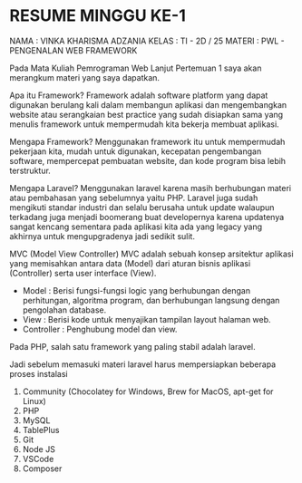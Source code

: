 # RESUME MINGGU KE-1
NAMA   : VINKA KHARISMA ADZANIA
KELAS  : TI - 2D / 25 
MATERI : PWL - PENGENALAN WEB FRAMEWORK

Pada Mata Kuliah Pemrograman Web Lanjut Pertemuan 1 saya akan merangkum materi yang saya dapatkan.

Apa itu Framework?
Framework adalah software platform yang dapat digunakan berulang kali dalam membangun aplikasi dan mengembangkan website atau serangkaian best practice yang sudah disiapkan sama yang menulis framework untuk mempermudah kita bekerja membuat aplikasi.

Mengapa Framework?
Menggunakan framework itu untuk mempermudah pekerjaan kita, mudah untuk digunakan, kecepatan pengembangan software, mempercepat pembuatan website, dan kode program bisa lebih terstruktur.

Mengapa Laravel?
Menggunakan laravel  karena masih berhubungan materi atau pembahasan yang sebelumnya yaitu PHP. Laravel juga sudah mengikuti standar industri dan selalu berusaha untuk update walaupun terkadang juga menjadi boomerang buat developernya karena updatenya sangat kencang sementara pada aplikasi kita ada yang legacy yang akhirnya untuk mengupgradenya jadi sedikit sulit.

MVC (Model View Controller)
MVC adalah sebuah konsep arsitektur aplikasi yang memisahkan antara data (Model) dari aturan bisnis aplikasi (Controller) serta user interface (View).
- Model      : Berisi fungsi-fungsi logic yang berhubungan dengan perhitungan, algoritma program, dan berhubungan langsung dengan pengolahan database.
- View       : Berisi kode untuk menyajikan tampilan layout halaman web.
- Controller : Penghubung model dan view.

Pada PHP, salah satu framework yang paling stabil adalah laravel.

Jadi sebelum memasuki materi laravel harus mempersiapkan beberapa proses instalasi
1. Community (Chocolatey for Windows, Brew for MacOS, apt-get for Linux)
2. PHP
3. MySQL
4. TablePlus
5. Git
6. Node JS
7. VSCode
8. Composer
